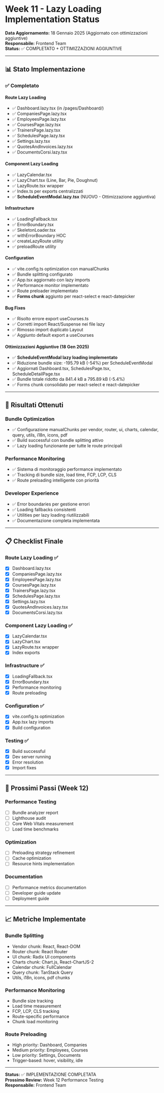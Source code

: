 # Week 11 - Lazy Loading Implementation Status

**Data Aggiornamento:** 18 Gennaio 2025 (Aggiornato con ottimizzazioni aggiuntive)  
**Responsabile:** Frontend Team  
**Status:** ✅ COMPLETATO + OTTIMIZZAZIONI AGGIUNTIVE

---

## 📊 Stato Implementazione

### ✅ Completato

#### Route Lazy Loading
- ✅ Dashboard.lazy.tsx (in /pages/Dashboard/)
- ✅ CompaniesPage.lazy.tsx
- ✅ EmployeesPage.lazy.tsx
- ✅ CoursesPage.lazy.tsx
- ✅ TrainersPage.lazy.tsx
- ✅ SchedulesPage.lazy.tsx
- ✅ Settings.lazy.tsx
- ✅ QuotesAndInvoices.lazy.tsx
- ✅ DocumentsCorsi.lazy.tsx

#### Component Lazy Loading
- ✅ LazyCalendar.tsx
- ✅ LazyChart.tsx (Line, Bar, Pie, Doughnut)
- ✅ LazyRoute.tsx wrapper
- ✅ Index.ts per exports centralizzati
- ✅ **ScheduleEventModal.lazy.tsx** (NUOVO - Ottimizzazione aggiuntiva)

#### Infrastructure
- ✅ LoadingFallback.tsx
- ✅ ErrorBoundary.tsx
- ✅ SkeletonLoader.tsx
- ✅ withErrorBoundary HOC
- ✅ createLazyRoute utility
- ✅ preloadRoute utility

#### Configuration
- ✅ vite.config.ts optimization con manualChunks
- ✅ Bundle splitting configurato
- ✅ App.tsx aggiornato con lazy imports
- ✅ Performance monitor implementato
- ✅ Route preloader implementato
- ✅ **Forms chunk** aggiunto per react-select e react-datepicker

#### Bug Fixes
- ✅ Risolto errore export useCourses.ts
- ✅ Corretti import React/Suspense nei file lazy
- ✅ Rimosso import duplicato Layout
- ✅ Aggiunto default export a useCourses

#### Ottimizzazioni Aggiuntive (18 Gen 2025)
- ✅ **ScheduleEventModal lazy loading implementato**
- ✅ Riduzione bundle size: -195.79 kB (-54%) per ScheduleEventModal
- ✅ Aggiornati Dashboard.tsx, SchedulesPage.tsx, ScheduleDetailPage.tsx
- ✅ Bundle totale ridotto da 841.4 kB a 795.89 kB (-5.4%)
- ✅ Forms chunk consolidato per react-select e react-datepicker

---

## 🎯 Risultati Ottenuti

### Bundle Optimization
- ✅ Configurazione manualChunks per vendor, router, ui, charts, calendar, query, utils, i18n, icons, pdf
- ✅ Build successful con bundle splitting attivo
- ✅ Lazy loading funzionante per tutte le route principali

### Performance Monitoring
- ✅ Sistema di monitoraggio performance implementato
- ✅ Tracking di bundle size, load time, FCP, LCP, CLS
- ✅ Route preloading intelligente con priorità

### Developer Experience
- ✅ Error boundaries per gestione errori
- ✅ Loading fallbacks consistenti
- ✅ Utilities per lazy loading riutilizzabili
- ✅ Documentazione completa implementata

---

## 📋 Checklist Finale

### Route Lazy Loading ✅
- [x] Dashboard.lazy.tsx
- [x] CompaniesPage.lazy.tsx
- [x] EmployeesPage.lazy.tsx
- [x] CoursesPage.lazy.tsx
- [x] TrainersPage.lazy.tsx
- [x] SchedulesPage.lazy.tsx
- [x] Settings.lazy.tsx
- [x] QuotesAndInvoices.lazy.tsx
- [x] DocumentsCorsi.lazy.tsx

### Component Lazy Loading ✅
- [x] LazyCalendar.tsx
- [x] LazyChart.tsx
- [x] LazyRoute.tsx wrapper
- [x] Index exports

### Infrastructure ✅
- [x] LoadingFallback.tsx
- [x] ErrorBoundary.tsx
- [x] Performance monitoring
- [x] Route preloading

### Configuration ✅
- [x] vite.config.ts optimization
- [x] App.tsx lazy imports
- [x] Build configuration

### Testing ✅
- [x] Build successful
- [x] Dev server running
- [x] Error resolution
- [x] Import fixes

---

## 🚀 Prossimi Passi (Week 12)

### Performance Testing
- [ ] Bundle analyzer report
- [ ] Lighthouse audit
- [ ] Core Web Vitals measurement
- [ ] Load time benchmarks

### Optimization
- [ ] Preloading strategy refinement
- [ ] Cache optimization
- [ ] Resource hints implementation

### Documentation
- [ ] Performance metrics documentation
- [ ] Developer guide update
- [ ] Deployment guide

---

## 📈 Metriche Implementate

### Bundle Splitting
- Vendor chunk: React, React-DOM
- Router chunk: React Router
- UI chunk: Radix UI components
- Charts chunk: Chart.js, React-ChartJS-2
- Calendar chunk: FullCalendar
- Query chunk: TanStack Query
- Utils, i18n, icons, pdf chunks

### Performance Monitoring
- Bundle size tracking
- Load time measurement
- FCP, LCP, CLS tracking
- Route-specific performance
- Chunk load monitoring

### Route Preloading
- High priority: Dashboard, Companies
- Medium priority: Employees, Courses
- Low priority: Settings, Documents
- Trigger-based: hover, visibility, idle

---

**Status:** ✅ IMPLEMENTAZIONE COMPLETATA  
**Prossimo Review:** Week 12 Performance Testing  
**Responsabile:** Frontend Team